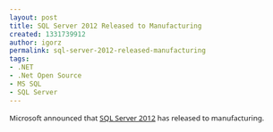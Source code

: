 ```yaml
---
layout: post
title: SQL Server 2012 Released to Manufacturing
created: 1331739912
author: igorz
permalink: sql-server-2012-released-manufacturing
tags:
- .NET
- .Net Open Source
- MS SQL
- SQL Server
---
```

<p><font size="2" face="Segoe UI">Microsoft announced that <a href="http://www.microsoft.com/sqlserver/en/us/default.aspx">SQL Server 2012</a> has released to manufacturing. </font></p>
